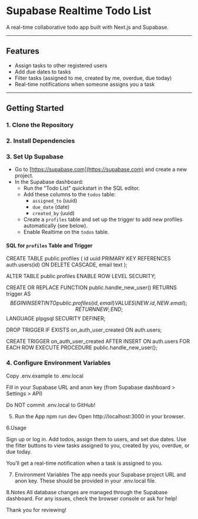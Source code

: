 # Supabase Realtime Todo List

A real-time collaborative todo app built with Next.js and Supabase.

---

## Features

- Assign tasks to other registered users
- Add due dates to tasks
- Filter tasks (assigned to me, created by me, overdue, due today)
- Real-time notifications when someone assigns you a task

---

## Getting Started

### 1. Clone the Repository


### 2. Install Dependencies


### 3. Set Up Supabase

- Go to [https://supabase.com](https://supabase.com) and create a new project.
- In the Supabase dashboard:
  - Run the "Todo List" quickstart in the SQL editor.
  - Add these columns to the `todos` table:  
    - `assigned_to` (uuid)  
    - `due_date` (date)  
    - `created_by` (uuid)
  - Create a `profiles` table and set up the trigger to add new profiles automatically (see below).
  - Enable Realtime on the `todos` table.

#### SQL for `profiles` Table and Trigger

CREATE TABLE public.profiles (
  id uuid PRIMARY KEY REFERENCES auth.users(id) ON DELETE CASCADE,
  email text
);

ALTER TABLE public.profiles ENABLE ROW LEVEL SECURITY;

CREATE OR REPLACE FUNCTION public.handle_new_user()
RETURNS trigger AS $$
BEGIN
  INSERT INTO public.profiles (id, email)
  VALUES (NEW.id, NEW.email);
  RETURN NEW;
END;
$$ LANGUAGE plpgsql SECURITY DEFINER;

DROP TRIGGER IF EXISTS on_auth_user_created ON auth.users;

CREATE TRIGGER on_auth_user_created
AFTER INSERT ON auth.users
FOR EACH ROW EXECUTE PROCEDURE public.handle_new_user();

### 4. Configure Environment Variables
  Copy .env.example to .env.local

  Fill in your Supabase URL and anon key (from Supabase dashboard > Settings > API)

  Do NOT commit .env.local to GitHub!

5. Run the App
  npm run dev
  Open http://localhost:3000 in your browser.

6.Usage

  Sign up or log in.
  Add todos, assign them to users, and set due dates.
  Use the filter buttons to view tasks assigned to you, created by you, overdue, or due today.

  You’ll get a real-time notification when a task is assigned to you.

7. Environment Variables
  The app needs your Supabase project URL and anon key.
  These should be provided in your .env.local file.

8.Notes
  All database changes are managed through the Supabase dashboard.
  For any issues, check the browser console or ask for help!

Thank you for reviewing!